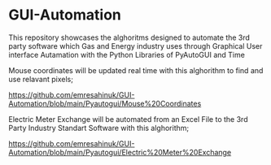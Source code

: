 # GUI-Automation
This repository showcases the alghoritms designed to automate the 3rd party software which Gas and Energy industry uses through Graphical User interface Autamation with the Python Libraries of PyAutoGUI and Time

Mouse coordinates will be updated real time with this alghorithm to find and use relavant pixels;

https://github.com/emresahinuk/GUI-Automation/blob/main/Pyautogui/Mouse%20Coordinates

Electric Meter Exchange will be automated from an Excel File to the 3rd Party Industry Standart Software with this alghorithm;

https://github.com/emresahinuk/GUI-Automation/blob/main/Pyautogui/Electric%20Meter%20Exchange

